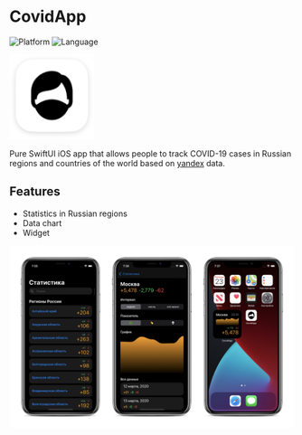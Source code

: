 # CovidApp
![Platform](https://img.shields.io/static/v1?label=platform&message=iOS%20|%20iPadOS&color=blue)
![Language](https://img.shields.io/static/v1?label=language&message=swift&color=orange)

<p align="left">
  <img width=150 src="https://github.com/bestK1ngArthur/CovidApp/blob/main/Screenshots/AppIcon.png" alt="Icon"/>
</p>

Pure SwiftUI iOS app that allows people to track COVID-19 cases in Russian regions and countries of the world based on [yandex](https://yandex.ru/covid19/stat) data.

## Features

* Statistics in Russian regions
* Data chart
* Widget

<p align="center">
  <img src="https://github.com/bestK1ngArthur/CovidApp/blob/main/Screenshots/Screenshots.png" alt="Icon"/>
</p>
